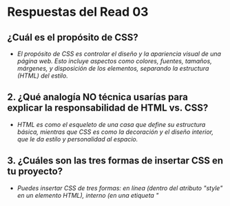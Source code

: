 # Respuestas del Read 03

## ¿Cuál es el propósito de CSS?

- *El propósito de CSS es controlar el diseño y la apariencia visual de una página web. Esto incluye aspectos como colores, fuentes, tamaños, márgenes, y disposición de los elementos, separando la estructura (HTML) del estilo.*

## 2. ¿Qué analogía NO técnica usarías para explicar la responsabilidad de HTML vs. CSS?

- *HTML es como el esqueleto de una casa que define su estructura básica, mientras que CSS es como la decoración y el diseño interior, que le da estilo y personalidad al espacio.*

## 3. ¿Cuáles son las tres formas de insertar CSS en tu proyecto?

- *Puedes insertar CSS de tres formas: en línea (dentro del atributo "style" en un elemento HTML), interno (en una etiqueta "<style>" en el "<head>" del HTML), y externo (en un archivo .css enlazado con una etiqueta "<link>").*

## 4. Escribe un ejemplo de una regla CSS que daría texto rojo a todos los elementos "<p>"

- p {
    color: red;
 }